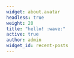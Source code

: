 ```yaml
---
widget: about.avatar
headless: true
weight: 20
title: "hello! :wave:"
active: true
author: admin
widget_id: recent-posts
---
```


